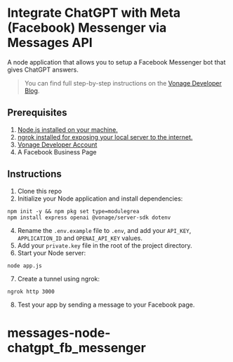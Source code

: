 # Integrate ChatGPT with Meta (Facebook) Messenger via Messages API

A node application that allows you to setup a Facebook Messenger bot that gives ChatGPT answers.

> You can find full step-by-step instructions on the [Vonage Developer Blog](https://developer.vonage.com/blog/integrate-chatgpt-with-meta-facebook-messenger-via-messages-api).

## Prerequisites
1. [Node.js installed on your machine.](https://nodejs.org/en/download)
2. [ngrok installed for exposing your local server to the internet.](https://ngrok.com/downloads/mac-os)
3. [Vonage Developer Account](https://developer.vonage.com/sign-up)
4. A Facebook Business Page



## Instructions
1. Clone this repo
2. Initialize your Node application and install dependencies:
```
npm init -y && npm pkg set type=modulegrea
npm install express openai @vonage/server-sdk dotenv
```
4. Rename the `.env.example` file to `.env`, and add your `API_KEY`, `APPLICATION_ID` and `OPENAI_API_KEY` values.
5. Add your `private.key` file in the root of the project directory.
6. Start your Node server:
```
node app.js
```
7. Create a tunnel using ngrok:
```
ngrok http 3000
```
8. Test your app by sending a message to your Facebook page.


# messages-node-chatgpt_fb_messenger
